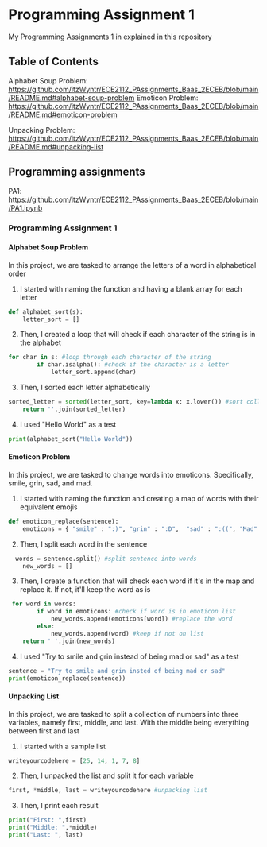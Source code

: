 # Programming Assignment 1

My Programming Assignments 1 in explained in this repository

## Table of Contents
Alphabet Soup Problem: https://github.com/itzWyntr/ECE2112_PAssignments_Baas_2ECEB/blob/main/README.md#alphabet-soup-problem
Emoticon Problem: https://github.com/itzWyntr/ECE2112_PAssignments_Baas_2ECEB/blob/main/README.md#emoticon-problem

Unpacking Problem: https://github.com/itzWyntr/ECE2112_PAssignments_Baas_2ECEB/blob/main/README.md#unpacking-list

## Programming assignments

PA1: https://github.com/itzWyntr/ECE2112_PAssignments_Baas_2ECEB/blob/main/PA1.ipynb

### Programming Assignment 1
#### Alphabet Soup Problem
In this project, we are tasked to arrange the letters of a word in alphabetical order

1. I started with naming the function and having a blank array for each letter
```python
def alphabet_sort(s):
    letter_sort = []
```

2. Then, I created a loop that will check if each character of the string is in the alphabet
```python
for char in s: #loop through each character of the string
        if char.isalpha(): #check if the character is a letter
            letter_sort.append(char)
```

3. Then, I sorted each letter alphabetically
```python
sorted_letter = sorted(letter_sort, key=lambda x: x.lower()) #sort collected letters
    return ''.join(sorted_letter)
```

4. I used "Hello World" as a test
```python
print(alphabet_sort("Hello World")) 
```

#### Emoticon Problem
In this project, we are tasked to change words into emoticons. Specifically, smile, grin, sad, and mad.

1. I started with naming the function and creating a map of words with their equivalent emojis
```python
def emoticon_replace(sentence):
    emoticons = { "smile" : ":)", "grin" : ":D",  "sad" : ":((", "Mad" : ">:(" } #emoticon map
```

2. Then, I split each word in the sentence
```python
  words = sentence.split() #split sentence into words
    new_words = []
```

3. Then, I create a function that will check each word if it's in the map and replace it. If not, it'll keep the word as is
```python
 for word in words: 
        if word in emoticons: #check if word is in emoticon list
            new_words.append(emoticons[word]) #replace the word
        else: 
            new_words.append(word) #keep if not on list
    return ' '.join(new_words)
```

4. I used "Try to smile and grin instead of being mad or sad" as a test
```python
sentence = "Try to smile and grin insted of being mad or sad"
print(emoticon_replace(sentence))
```

#### Unpacking List
In this project, we are tasked to split a collection of numbers into three variables, namely first, middle, and last. With the middle being everything between first and last

1. I started with a sample list
```python
writeyourcodehere = [25, 14, 1, 7, 8]
```

2. Then, I unpacked the list and split it for each variable
```python
first, *middle, last = writeyourcodehere #unpacking list
```

3. Then, I print each result
```python
print("First: ",first)
print("Middle: ",*middle)
print("Last: ", last)
```

